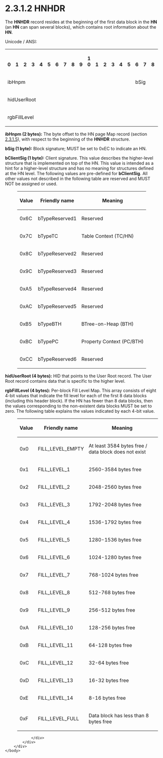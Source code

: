 <html dir="LTR" xmlns:mshelp="http://msdn.microsoft.com/mshelp" xmlns:ddue="http://ddue.schemas.microsoft.com/authoring/2003/5" xmlns:xlink="http://www.w3.org/1999/xlink" xmlns:tool="http://www.microsoft.com/tooltip">
    <head>
        <meta http-equiv="Content-Type" content="text/html; CHARSET=utf-8"></meta>
        <meta name="save" content="history"></meta>
        <title>2.3.1.2 HNHDR</title>
        <xml>
            <mshelp:toctitle title="2.3.1.2 HNHDR"></mshelp:toctitle>
            <mshelp:rltitle title="[MS-PST]: HNHDR"></mshelp:rltitle>
            <mshelp:keyword index="A" term="8e4ae05c-3c24-4103-b7e5-ffef6f244834"></mshelp:keyword>
            <mshelp:attr name="DCSext.ContentType" value="open specification"></mshelp:attr>
            <mshelp:attr name="AssetID" value="8e4ae05c-3c24-4103-b7e5-ffef6f244834"></mshelp:attr>
            <mshelp:attr name="TopicType" value="kbRef"></mshelp:attr>
            <mshelp:attr name="DCSext.Title" value="[MS-PST]: HNHDR" />
        </xml>
    </head>
    <body>
        <div id="header">
            <h1 class="heading">2.3.1.2 HNHDR</h1>
        </div>
        <div id="mainSection">
            <div id="mainBody">
                <div id="allHistory" class="saveHistory"></div>
                <div id="sectionSection0" class="section" name="collapseableSection">
                    

<p>The <b>HNHDR</b> record resides at the beginning of the
first data block in the <b>HN</b> (an <b>HN</b> can span several blocks), which
contains root information about the <b>HN</b>.</p>

<p>Unicode / ANSI:</p>

<table>
 <tr>
  <th><p><br>0</p></th>
  <th><p><br>1</p></th>
  <th><p><br>2</p></th>
  <th><p><br>3</p></th>
  <th><p><br>4</p></th>
  <th><p><br>5</p></th>
  <th><p><br>6</p></th>
  <th><p><br>7</p></th>
  <th><p><br>8</p></th>
  <th><p><br>9</p></th>
  <th><p>1<br>0</p></th>
  <th><p><br>1</p></th>
  <th><p><br>2</p></th>
  <th><p><br>3</p></th>
  <th><p><br>4</p></th>
  <th><p><br>5</p></th>
  <th><p><br>6</p></th>
  <th><p><br>7</p></th>
  <th><p><br>8</p></th>
  <th><p><br>9</p></th>
  <th><p>2<br>0</p></th>
  <th><p><br>1</p></th>
  <th><p><br>2</p></th>
  <th><p><br>3</p></th>
  <th><p><br>4</p></th>
  <th><p><br>5</p></th>
  <th><p><br>6</p></th>
  <th><p><br>7</p></th>
  <th><p><br>8</p></th>
  <th><p><br>9</p></th>
  <th><p>3<br>0</p></th>
  <th><p><br>1</p></th>
 </tr>
 <tr>
  <td colspan="16">
  <p>ibHnpm</p>
  </td>
  <td colspan="8">
  <p>bSig</p>
  </td>
  <td colspan="8">
  <p>bClientSig</p>
  </td>
 </tr>
 <tr>
  <td colspan="32">
  <p>hidUserRoot</p>
  </td>
 </tr>
 <tr>
  <td colspan="32">
  <p>rgbFillLevel</p>
  </td>
 </tr>
</table>

<p><b>ibHnpm (2 bytes):</b> The byte offset to the HN
page Map record (section <a href="291653c0-b347-4c5b-ba41-85ad780b4ba4.htm">2.3.1.5</a>),
with respect to the beginning of the <b>HNHDR</b> structure.</p>

<p><b>bSig (1 byte):</b> Block signature; MUST be set to
0xEC to indicate an HN.</p>

<p><b>bClientSig (1 byte):</b> Client signature. This
value describes the higher-level structure that is implemented on top of the
HN. This value is intended as a hint for a higher-level structure and has no
meaning for structures defined at the HN level. The following values are
pre-defined for <b>bClientSig</b>. All other values not described in the
following table are reserved and MUST NOT be assigned or used.</p>

<dl>
<dd>
<table>
 <thead>
  <tr>
   <th>
   <p>Value</p>
   </th>
   <th>
   <p>Friendly
   name</p>
   </th>
   <th>
   <p>Meaning</p>
   </th>
  </tr>
 </thead>
 <tr>
  <td>
  <p>0x6C</p>
  </td>
  <td>
  <p>bTypeReserved1</p>
  </td>
  <td>
  <p>Reserved</p>
  </td>
 </tr>
 <tr>
  <td>
  <p>0x7C</p>
  </td>
  <td>
  <p>bTypeTC</p>
  </td>
  <td>
  <p>Table
  Context (TC/HN)</p>
  </td>
 </tr>
 <tr>
  <td>
  <p>0x8C</p>
  </td>
  <td>
  <p>bTypeReserved2</p>
  </td>
  <td>
  <p>Reserved</p>
  </td>
 </tr>
 <tr>
  <td>
  <p>0x9C</p>
  </td>
  <td>
  <p>bTypeReserved3</p>
  </td>
  <td>
  <p>Reserved</p>
  </td>
 </tr>
 <tr>
  <td>
  <p>0xA5</p>
  </td>
  <td>
  <p>bTypeReserved4</p>
  </td>
  <td>
  <p>Reserved</p>
  </td>
 </tr>
 <tr>
  <td>
  <p>0xAC</p>
  </td>
  <td>
  <p>bTypeReserved5</p>
  </td>
  <td>
  <p>Reserved</p>
  </td>
 </tr>
 <tr>
  <td>
  <p>0xB5</p>
  </td>
  <td>
  <p>bTypeBTH</p>
  </td>
  <td>
  <p>BTree-on-Heap
  (BTH)</p>
  </td>
 </tr>
 <tr>
  <td>
  <p>0xBC</p>
  </td>
  <td>
  <p>bTypePC</p>
  </td>
  <td>
  <p>Property
  Context (PC/BTH)</p>
  </td>
 </tr>
 <tr>
  <td>
  <p>0xCC</p>
  </td>
  <td>
  <p>bTypeReserved6</p>
  </td>
  <td>
  <p>Reserved</p>
  </td>
 </tr>
</table>
</dd></dl>

<p><b>hidUserRoot (4 bytes):</b> HID that points to the
User Root record. The User Root record contains data that is specific to the
higher level.</p>

<p><b>rgbFillLevel (4 bytes):</b> Per-block Fill Level
Map. This array consists of eight 4-bit values that indicate the fill level for
each of the first 8 data blocks (including this header block). If the HN has
fewer than 8 data blocks, then the values corresponding to the non-existent
data blocks MUST be set to zero. The following table explains the values
indicated by each 4-bit value.</p>

<dl>
<dd>
<table>
 <thead>
  <tr>
   <th>
   <p>Value</p>
   </th>
   <th>
   <p>Friendly
   name</p>
   </th>
   <th>
   <p>Meaning</p>
   </th>
  </tr>
 </thead>
 <tr>
  <td>
  <p>0x0</p>
  </td>
  <td>
  <p>FILL_LEVEL_EMPTY</p>
  </td>
  <td>
  <p>At
  least 3584 bytes free / data block does not exist</p>
  </td>
 </tr>
 <tr>
  <td>
  <p>0x1</p>
  </td>
  <td>
  <p>FILL_LEVEL_1</p>
  </td>
  <td>
  <p>2560-3584
  bytes free</p>
  </td>
 </tr>
 <tr>
  <td>
  <p>0x2</p>
  </td>
  <td>
  <p>FILL_LEVEL_2</p>
  </td>
  <td>
  <p>2048-2560
  bytes free</p>
  </td>
 </tr>
 <tr>
  <td>
  <p>0x3</p>
  </td>
  <td>
  <p>FILL_LEVEL_3</p>
  </td>
  <td>
  <p>1792-2048
  bytes free</p>
  </td>
 </tr>
 <tr>
  <td>
  <p>0x4</p>
  </td>
  <td>
  <p>FILL_LEVEL_4</p>
  </td>
  <td>
  <p>1536-1792
  bytes free</p>
  </td>
 </tr>
 <tr>
  <td>
  <p>0x5</p>
  </td>
  <td>
  <p>FILL_LEVEL_5</p>
  </td>
  <td>
  <p>1280-1536
  bytes free</p>
  </td>
 </tr>
 <tr>
  <td>
  <p>0x6</p>
  </td>
  <td>
  <p>FILL_LEVEL_6</p>
  </td>
  <td>
  <p>1024-1280
  bytes free</p>
  </td>
 </tr>
 <tr>
  <td>
  <p>0x7</p>
  </td>
  <td>
  <p>FILL_LEVEL_7</p>
  </td>
  <td>
  <p>768-1024
  bytes free</p>
  </td>
 </tr>
 <tr>
  <td>
  <p>0x8</p>
  </td>
  <td>
  <p>FILL_LEVEL_8</p>
  </td>
  <td>
  <p>512-768
  bytes free</p>
  </td>
 </tr>
 <tr>
  <td>
  <p>0x9</p>
  </td>
  <td>
  <p>FILL_LEVEL_9</p>
  </td>
  <td>
  <p>256-512
  bytes free</p>
  </td>
 </tr>
 <tr>
  <td>
  <p>0xA</p>
  </td>
  <td>
  <p>FILL_LEVEL_10</p>
  </td>
  <td>
  <p>128-256
  bytes free</p>
  </td>
 </tr>
 <tr>
  <td>
  <p>0xB</p>
  </td>
  <td>
  <p>FILL_LEVEL_11</p>
  </td>
  <td>
  <p>64-128
  bytes free</p>
  </td>
 </tr>
 <tr>
  <td>
  <p>0xC</p>
  </td>
  <td>
  <p>FILL_LEVEL_12</p>
  </td>
  <td>
  <p>32-64
  bytes free</p>
  </td>
 </tr>
 <tr>
  <td>
  <p>0xD</p>
  </td>
  <td>
  <p>FILL_LEVEL_13</p>
  </td>
  <td>
  <p>16-32
  bytes free</p>
  </td>
 </tr>
 <tr>
  <td>
  <p>0xE</p>
  </td>
  <td>
  <p>FILL_LEVEL_14</p>
  </td>
  <td>
  <p>8-16
  bytes free</p>
  </td>
 </tr>
 <tr>
  <td>
  <p>0xF</p>
  </td>
  <td>
  <p>FILL_LEVEL_FULL</p>
  </td>
  <td>
  <p>Data
  block has less than 8 bytes free</p>
  </td>
 </tr>
</table>
</dd></dl>

<p> </p>


                </div>
            </div>
        </div>
    </body>
</html>